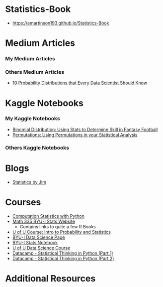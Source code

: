 # Statistics-Book

* https://amartinson193.github.io/Statistics-Book

# Medium Articles

### My Medium Articles
### Others Medium Articles
* [10 Probability Distributions that Every Data Scientist Should Know](https://medium.com/python-in-plain-english/10-probability-distribution-that-every-data-scientist-should-know-d73bcfe248b0)

# Kaggle Notebooks

### My Kaggle Notebooks
* [Binomial Distribution: Using Stats to Determine Skill in Fantasy Football](https://www.kaggle.com/code/amartinson193/using-stats-to-determine-skill-in-fantasy-football)
* [Permutations: Using Permutations in your Statistical Analysis](https://www.kaggle.com/code/amartinson193/using-permutations-in-your-statistical-analysis)

### Others Kaggle Notebooks

# Blogs
* [Statistics by Jim](https://statisticsbyjim.com/)

# Courses
* [Computation Statistics with Python](https://github.com/amartinson193/Computational-statistics-with-Python)
* [Math 335 BYU-I Stats Website](https://byuistats.github.io/M335/syllabus.html#overview) 
	* Contains links to quite a few R Books
* [U of U Course: Intro to Probability and Statistics](https://github.com/amartinson193/BMI6106)
* [BYU-I Data Science Page](https://byuidatascience.github.io) 
* [BYU-I Stats Notebook](http://statistics.byuimath.com/index.php?title=Main_Page)
* [U of U Data Science Course](https://github.com/amartinson193/2021-datascience-lectures)
* [Datacamp - Statistical Thinking in Python (Part 1)](https://github.com/amartinson193/Statistics-Book-Private)
* [Datacamp - Statistical Thinking in Python (Part 2)](https://github.com/amartinson193/Statistics-Book-Private/tree/master/Datacamp%20-%20Statistical%20Thinking%20in%20Python%20(Part%202))

# Additional Resources




